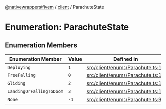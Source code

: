 [@nativewrappers/fivem](../../README.md) / [client](../README.md) / ParachuteState

# Enumeration: ParachuteState

## Enumeration Members

| Enumeration Member | Value | Defined in |
| ------ | ------ | ------ |
| `Deploying` | `1` | [src/client/enums/Parachute.ts:11](https://github.com/nativewrappers/fivem/blob/34b8061c177c9481c4691efcaef7602a414ca976/src/client/enums/Parachute.ts#L11) |
| `FreeFalling` | `0` | [src/client/enums/Parachute.ts:10](https://github.com/nativewrappers/fivem/blob/34b8061c177c9481c4691efcaef7602a414ca976/src/client/enums/Parachute.ts#L10) |
| `Gliding` | `2` | [src/client/enums/Parachute.ts:12](https://github.com/nativewrappers/fivem/blob/34b8061c177c9481c4691efcaef7602a414ca976/src/client/enums/Parachute.ts#L12) |
| `LandingOrFallingToDoom` | `3` | [src/client/enums/Parachute.ts:13](https://github.com/nativewrappers/fivem/blob/34b8061c177c9481c4691efcaef7602a414ca976/src/client/enums/Parachute.ts#L13) |
| `None` | `-1` | [src/client/enums/Parachute.ts:9](https://github.com/nativewrappers/fivem/blob/34b8061c177c9481c4691efcaef7602a414ca976/src/client/enums/Parachute.ts#L9) |
